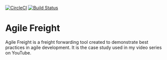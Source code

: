 [![CircleCI](https://circleci.com/gh/jamesmillerburgess/Agility-Freight.svg?style=svg)](https://circleci.com/gh/jamesmillerburgess/agile-freight)
[![Build Status](https://travis-ci.org/jamesmillerburgess/Agility-Freight.svg?branch=master)](https://travis-ci.org/jamesmillerburgess/agile-freight)

# Agile Freight

Agile Freight is a freight forwarding tool created to demonstrate best practices in agile development. It is the case study used in my video series on YouTube.